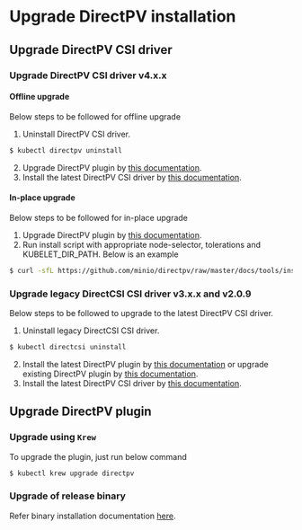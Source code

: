 # Upgrade DirectPV installation

## Upgrade DirectPV CSI driver

### Upgrade DirectPV CSI driver v4.x.x

#### Offline upgrade
Below steps to be followed for offline upgrade
1. Uninstall DirectPV CSI driver.
```sh
$ kubectl directpv uninstall
```
2. Upgrade DirectPV plugin by [this documentation](#upgrade-directpv-plugin).
3. Install the latest DirectPV CSI driver by [this documentation](./installation.md#directpv-csi-driver-installation).

#### In-place upgrade
Below steps to be followed for in-place upgrade
1. Upgrade DirectPV plugin by [this documentation](#upgrade-directpv-plugin).
2. Run install script with appropriate node-selector, tolerations and KUBELET_DIR_PATH. Below is an example
```sh
$ curl -sfL https://github.com/minio/directpv/raw/master/docs/tools/install.sh | sh - apply
```

### Upgrade legacy DirectCSI CSI driver v3.x.x and v2.0.9
Below steps to be followed to upgrade to the latest DirectPV CSI driver.
1. Uninstall legacy DirectCSI CSI driver.
```sh
$ kubectl directcsi uninstall
```
2. Install the latest DirectPV plugin by [this documentation](./installation.md#directpv-plugin-installation) or upgrade existing DirectPV plugin by [this documentation](#upgrade-directpv-plugin).
3. Install the latest DirectPV CSI driver by [this documentation](./installation.md#directpv-csi-driver-installation).

## Upgrade DirectPV plugin

### Upgrade using `Krew`
To upgrade the plugin, just run below command
```sh
$ kubectl krew upgrade directpv
```

### Upgrade of release binary
Refer binary installation documentation [here](./installation.md#installation-of-release-binary).

